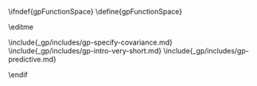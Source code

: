 \ifndef{gpFunctionSpace}
\define{gpFunctionSpace}

\editme

\include{_gp/includes/gp-specify-covariance.md}
\include{_gp/includes/gp-intro-very-short.md}
\include{_gp/includes/gp-predictive.md}

\endif

